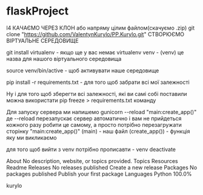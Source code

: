 # flaskProject
l4
КАЧАЄМО ЧЕРЕЗ КЛОН або напряму цілим файлом(скачуємо .zip) git clone "https://github.com/ValentynKurylo/PP.Kurylo.git" СТВОРЮЄМО ВІРТУАЛЬНЕ СЕРЕДОВИЩЕ

git install virtualenv - якщо ще у вас немає virtualenv venv - (venv) це назва для нашого віртуального середовища

source venv/bin/active - щоб активувати наше середовище

pip install -r requirements.txt - для того щоб забрати всі мої залежності

Ну і для того щоб зберегти всі залежності, які ви самі собі поставили можна використати pip freeze > requirements.txt команду

Для запуску сервера ми напишемо gunicorn --reload "main:create_app()" де --reload перезапускає сервер автоматично і вам не прийдеться кожного разу робити це самому, а просто потрібно перезагружати сторінку "main:create_app()" (main) - наш файл (create_app()) - функція яку ми викликаємо

для того щоб вийти з venv потрібно прописавти - venv deactivate

About
No description, website, or topics provided.
Topics
Resources
 Readme
Releases
No releases published
Create a new release
Packages
No packages published
Publish your first package
Languages
Python
100.0%

kurylo
